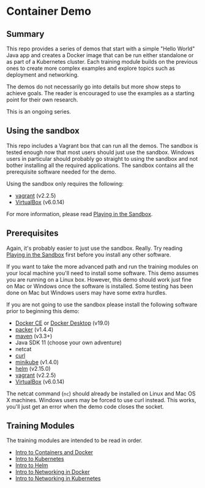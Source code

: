 # Container Demo
## Summary
This repo provides a series of demos that start with a simple "Hello World"
Java app and creates a Docker image that can be run either standalone or as
part of a Kubernetes cluster. Each training module builds on the previous ones
to create more complex examples and explore topics such as deployment and
networking.

The demos do not necessarily go into details but more show steps to achieve
goals. The reader is encouraged to use the examples as a starting point for
their own research.

This is an ongoing series.

## Using the sandbox
This repo includes a Vagrant box that can run all the demos. The sandbox is
tested enough now that most users should just use the sandbox. Windows users in
particular should probably go straight to using the sandbox and not bother
installing all the required applications. The sandbox contains all the
prerequisite software needed for the demo.

Using the sandbox only requires the following:

* [vagrant](https://www.vagrantup.com/downloads.html) (v2.2.5)
* [VirtualBox](https://www.virtualbox.org/) (v6.0.14)

For more information, please read [Playing in the Sandbox](doc/playing_in_the_sandbox.md).

## Prerequisites
Again, it's probably easier to just use the sandbox. Really. Try reading
[Playing in the Sandbox](doc/playing_in_the_sandbox.md) first before you
install any other software.

If you want to take the more advanced path and run the training modules on
your local machine you'll need to install some software. This demo assumes
you are running on a Linux box. However, this demo should work just fine on
Mac or Windows once the software is installed. Some testing has been done on
Mac but Windows users may have some extra hurdles.

If you are not going to use the sandbox please install the following software
prior to beginning this demo:

* [Docker CE](https://docs.docker.com/install/) or [Docker Desktop](https://www.docker.com/products/docker-desktop) (v19.0)
* [packer](https://packer.io/downloads.html) (v1.4.4)
* [maven](https://maven.apache.org/download.cgi) (v3.3+)
* Java SDK 11 (choose your own adventure)
* netcat
* [curl](https://github.com/curl/curl)
* [minikube](https://kubernetes.io/docs/tasks/tools/install-minikube/) (v1.4.0)
* [helm](https://github.com/helm/helm) (v2.15.0)
* [vagrant](https://www.vagrantup.com/downloads.html) (v2.2.5)
* [VirtualBox](https://www.virtualbox.org/) (v6.0.14)

The netcat command (`nc`) should already be installed on Linux and Mac OS X
machines. Windows users may be forced to use curl instead. This works, you'll
just get an error when the demo code closes the socket.

## Training Modules
The training modules are intended to be read in order.

* [Intro to Containers and Docker](doc/intro_to_containers.md)
* [Intro to Kubernetes](doc/intro_to_kubernetes.md)
* [Intro to Helm](doc/intro_to_helm.md)
* [Intro to Networking in Docker](doc/intro_to_networking_in_docker.md)
* [Intro to Networking in Kubernetes](doc/intro_to_networking_in_k8s.md)
